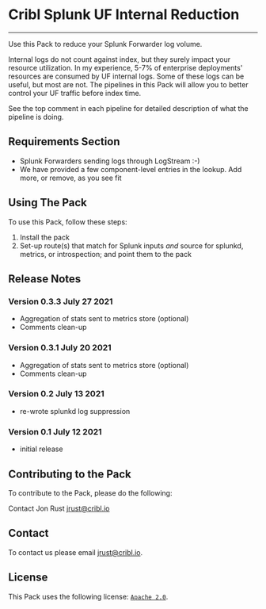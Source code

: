 # Cribl Splunk UF Internal Reduction
----

Use this Pack to reduce your Splunk Forwarder log volume.

Internal logs do not count against index, but they surely impact your resource utilization. In my experience, 5-7% of enterprise deployments' resources are consumed by UF internal logs. Some of these logs can be useful, but most are not. The pipelines in this Pack will allow you to better control your UF traffic before index time.

See the top comment in each pipeline for detailed description of what the pipeline is doing.

## Requirements Section

* Splunk Forwarders sending logs through LogStream :-)
* We have provided a few component-level entries in the lookup. Add more, or remove, as you see fit

## Using The Pack

To use this Pack, follow these steps:

1. Install the pack
2. Set-up route(s) that match for Splunk inputs *and* source for splunkd, metrics, or introspection; and point them to the pack

## Release Notes

### Version 0.3.3 July 27 2021

* Aggregation of stats sent to metrics store (optional)
* Comments clean-up

### Version 0.3.1 July 20 2021

* Aggregation of stats sent to metrics store (optional)
* Comments clean-up

### Version 0.2 July 13 2021

* re-wrote splunkd log suppression

### Version 0.1 July 12 2021

* initial release

## Contributing to the Pack
To contribute to the Pack, please do the following:

Contact Jon Rust <jrust@cribl.io>


## Contact
To contact us please email <jrust@cribl.io>.


## License
This Pack uses the following license: [`Apache 2.0`](https://github.com/criblio/appscope/blob/master/LICENSE).
